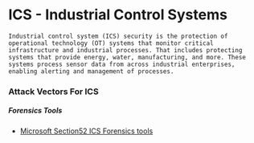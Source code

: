 # ICS - Industrial Control Systems



`Industrial control system (ICS) security is the protection of operational technology (OT) systems that monitor critical infrastructure and industrial processes. That includes protecting systems that provide energy, water, manufacturing, and more. These systems process sensor data from across industrial enterprises, enabling alerting and management of processes.`


### Attack Vectors For ICS






 ##### Forensics Tools
 
   - [Microsoft Section52 ICS Forensics tools](https://github.com/microsoft/ics-forensics-tools)
